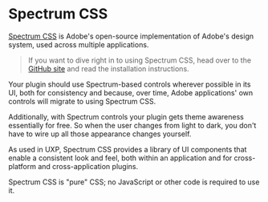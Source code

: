 # Spectrum CSS

[Spectrum CSS](https://opensource.adobe.com/spectrum-css/) is Adobe's open-source implementation of Adobe's design system, used across multiple applications.

> If you want to dive right in to using Spectrum CSS, head over to the [GitHub site](https://github.com/adobe/spectrum-css/blob/main/README.md) and read the installation instructions.

Your plugin should use Spectrum-based controls wherever possible in its UI, both for consistency and because, over time, Adobe applications' own controls will migrate to using Spectrum CSS.

Additionally, with Spectrum controls your plugin gets theme awareness essentially for free. So when the user changes from light to dark, you don't have to wire up all those appearance changes yourself.

As used in UXP, Spectrum CSS provides a library of UI components that enable a consistent look and feel, both within an application and for cross-platform and cross-application plugins.

Spectrum CSS is "pure" CSS; no JavaScript or other code is required to use it.